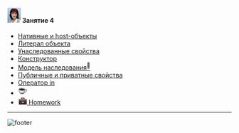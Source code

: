[footer]: https://github.com/garevna/js-course/raw/master/images/a-level-ico.png?raw=true
[me30]: https://raw.githubusercontent.com/garevna/a-level-js-lessons/master/ico/myPhoto-30.png "Ⓒ Irina Fylyppova ( garevna ) 2019"
[hw-20]: https://raw.githubusercontent.com/garevna/a-level-js-lessons/master/ico/briefcase-20.png
[cap-20]: https://raw.githubusercontent.com/garevna/a-level-js-lessons/master/ico/coffee-20.png

#### ![me30] Занятие 4

* [Нативные и host-объекты](../md/native-and-host-objects.md)
* [Литерал объекта](../md/object-literal.md)
* [Унаследованные свойства](../md/inherited-properties.md)
* [Конструктор](../md/constructor.md)
* [Модель наследования<sup>:small_red_triangle:</sup>](../md/inheritance-model.md)
* [Публичные и приватные свойства](../md/public-and-private-properties.md)
* [Оператор in](md/operator-in.md)
* [![cap-20]](../md/inheritance-model-sample-1.md)
* [![hw-20] Homework](../md/hw-04.md)

_________________________________________________________________________

![footer]
